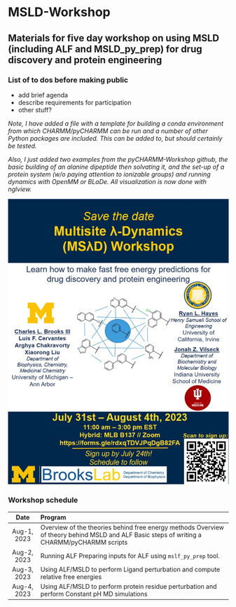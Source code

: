 # MSLD-Workshop
## Materials for five day workshop on using MSLD (including ALF and MSLD_py_prep) for drug discovery and protein engineering
### List of to dos before making public
- add brief agenda
- describe requirements for participation
- other stuff?

_Note, I have added a file with a template for building a conda environment from which CHARMM/pyCHARMM can be run and a number of other Python packages are included. This can be added to, but should certainly be tested._

_Also, I just added two examples from the pyCHARMM-Workshop github, the basic building of an alanine dipeptide then solvating it, and the set-up of a protein system (w/o paying attention to ionizable groups) and running dynamics with OpenMM or BLaDe. All visualization is now done with nglview._

![Workshop flyer](https://github.com/BrooksResearchGroup-UM/MSLD-Workshop/blob/main/flyer.jpg)

### Workshop schedule
| Date        | Program                                                                                                                                     |
|:-----------:|:--------------------------------------------------------------------------------------------------------------------------------------------|
| Aug-1, 2023 | Overview of the theories behind free energy methods Overview of theory behind MSLD and ALF Basic steps of writing a CHARMM/pyCHARMM scripts |
| Aug-2, 2023 | Running ALF Preparing inputs for ALF using `mslf_py_prep` tool.                                                                             |
| Aug-3, 2023 | Using ALF/MSLD to perform Ligand perturbation and compute relative free energies                                                            |
| Aug-4, 2023 | Using ALF/MSLD to perform protein residue perturbation and perform Constant pH MD simulations                                               |
